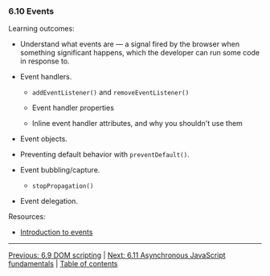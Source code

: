 ### 6.10 Events

Learning outcomes:

- Understand what events are — a signal fired by the browser when something significant happens, which the developer can run some code in response to.

- Event handlers.

  - `addEventListener()` and `removeEventListener()`

  - Event handler properties

  - Inline event handler attributes, and why you shouldn't use them

- Event objects.

- Preventing default behavior with `preventDefault()`.

- Event bubbling/capture.

  - `stopPropagation()`

- Event delegation.

Resources:

- [Introduction to events](https://developer.mozilla.org/docs/Learn/JavaScript/Building_blocks/Events)

---

[Previous: 6.9 DOM scripting](/curriculum/2-core/3-scripting/6-09-dom-scripting.md) | [Next: 6.11 Asynchronous JavaScript fundamentals](/curriculum/2-core/3-scripting/6-11-asynchronous-javascript-fundamentals.md) | [Table of contents](/TOC.md)